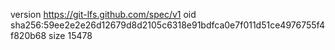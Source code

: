 version https://git-lfs.github.com/spec/v1
oid sha256:59ee2e2e26d12679d8d2105c6318e91bdfca0e7f011d51ce4976755f4f820b68
size 15478
